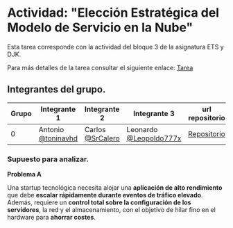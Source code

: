 # Actividad: "Elección Estratégica del Modelo de Servicio en la Nube"

Esta tarea corresponde con la actividad del bloque 3 de la asignatura ETS y DJK.

Para más detalles de la tarea consultar el siguiente enlace: [Tarea](https://www3.gobiernodecanarias.org/medusa/eforma/campus/mod/assign/view.php?id=7823247)

## Integrantes del grupo.

| Grupo | Integrante 1 | Integrante 2 | Integrante 3 |url repositorio|
| ----- | ------------ | ------------ | --------------- |--------|
|     0 | Antonio [@toninavhd](https://github.com/toninavhd)| Carlos [@SrCalero](https://github.com/SrCalero)| Leonardo [@Leopoldo777x](https://github.com/Leopoldo777x)|[Repositorio](https://github.com/toninavhd/1-DAW_pt2/tree/main/DJK/trabajo_grupo)|

### Supuesto para analizar.
**Problema A**

Una startup tecnológica necesita alojar una **aplicación de alto rendimiento** que debe **escalar rápidamente durante eventos de tráfico elevado**. Además, requiere un **control total sobre la configuración de los servidores**, la red y el almacenamiento, con el objetivo de hilar fino en el hardware para **ahorrar costes**.

